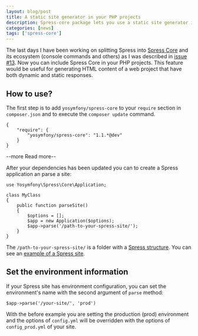 ```yaml
---
layout: blog/post
title: A static site generator in your PHP projects
description: Spress-core package lets you use a static site generator in your PHP projects
categories: [news]
tags: ['spress-core']
---
```

The last days I have been working on splitting Spress into [Spress Core](https://github.com/spress/Spress-core) and its ecosystem 
(console commands and others) as I was described in [issue #13](https://github.com/spress/Spress/issues/13).
Now you can include Spress Core in your PHP projects. This feature would be
useful for generating HTML content of a web project that have both dynamic and static responses.

## How to use?

The first step is to add `yosymfony/spress-core` to your `require` section in `composer.json` and to execute
the `composer update` command.

```
{
    "require": {
        "yosymfony/spress-core": "1.1.*@dev"
    }
}
```
--more Read more--

After your dependencies has been updated you can to create a Spress application an parse a site:

```
use Yosymfony\Spress\Core\Application;

class MyClass
{
    public function parseSite()
    {
        $options = [];
        $app = new Application($options);
        $app->parse('/path-to-your-spress-site/');
    }
}
```

The `/path-to-your-spress-site/` is a folder with a [Spress structure](/docs/how-is-work/).
You can see an [example of a Spress site](https://github.com/yosymfony/Spress-example).

## Set the environment information

If your Spress site has environment configuration, you can set the environment's name
with the second argument of `parse` method: 

```
$app->parse('/your-site/', 'prod')
```

With the before example you are setting the production (prod) environment and the options of `config.yml`
will be overridden with the options of `config_prod.yml` of your site.